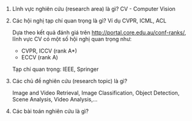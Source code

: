 1. Lĩnh vực nghiên cứu (research area) là gì?
    CV - Computer Vision

2. Các hội nghị tạp chí quan trọng là gì? Ví dụ CVPR, ICML, ACL

    Dựa theo kết quả đánh giá trên http://portal.core.edu.au/conf-ranks/, lĩnh vực CV có một số hội nghị quan trọng như:
    
      * CVPR, ICCV (rank A*)
      * ECCV (rank A)
    
    Tạp chí quan trọng: IEEE, Springer
    
3. Các chủ đề nghiên cứu (research topic) là gì?

    Image and Video Retrieval, Image Classification, Object Detection, Scene Analysis, Video Analysis,...

4. Các bài toán nghiên cứu là gì?

